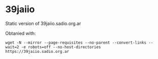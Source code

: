 # 39jaiio
Static version of 39jaiio.sadio.org.ar

Obtanied with:
```
wget -N --mirror --page-requisites --no-parent --convert-links --wait=2 -e robots=off --no-host-directories https://39jaiio.sadio.org.ar
```
